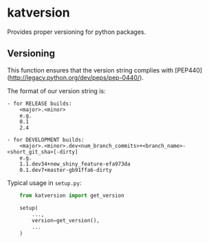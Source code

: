 katversion
==========

Provides proper versioning for python packages.

Versioning
----------
This function ensures that the version string complies with
[PEP440] (http://legacy.python.org/dev/peps/pep-0440/).

The format of our version string is:

    - for RELEASE builds:
        <major>.<minor>
        e.g.
        0.1
        2.4

    - for DEVELOPMENT builds:
        <major>.<minor>.dev<num_branch_commits>+<branch_name>-<short_git_sha>[-dirty]
        e.g.
        1.1.dev34+new_shiny_feature-efa973da
        0.1.dev7+master-gb91ffa6-dirty

Typical usage in `setup.py`:

```python
    from katversion import get_version

    setup(
        ...,
        version=get_version(),
        ...
    )
```
